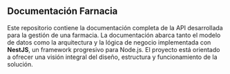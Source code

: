 ## Documentación Farnacia

Este repositorio contiene la documentación completa de la API desarrollada para la gestión de una farmacia. La documentación abarca tanto el modelo de datos como la arquitectura y la lógica de negocio implementada con **NestJS**, un framework progresivo para Node.js. El proyecto está orientado a ofrecer una visión integral del diseño, estructura y funcionamiento de la solución.
